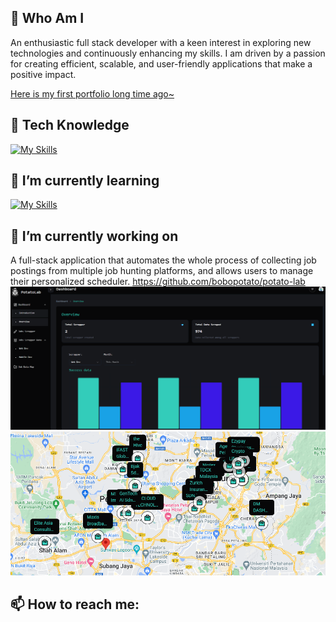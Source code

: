 ## 🤖 Who Am I

An enthusiastic full stack developer with a keen interest in exploring new technologies and continuously enhancing my skills. I am driven by a passion for creating efficient, scalable, and user-friendly applications that make a positive impact.

<a href="https://bobopotato.github.io/cshong/" target="_blank">Here is my first portfolio long time ago~</a>

## 📜 Tech Knowledge

[![My Skills](https://skillicons.dev/icons?i=ts,js,nodejs,vuejs,gcp,aws,react,next,firebase,postgres,html,css,tailwind,git&perline=7)](https://skillicons.dev)

## 🌱 I’m currently learning

[![My Skills](https://skillicons.dev/icons?i=nextjs,aws,postgres&perline=5)](https://skillicons.dev)

## 🔭 I’m currently working on

A full-stack application that automates the whole process of collecting job postings from multiple job hunting platforms, and allows users to manage their personalized scheduler. https://github.com/bobopotato/potato-lab
![alt text](image-1.png)
![alt text](image.png)

## 📫 How to reach me:

<link
  rel="stylesheet"
  href="https://cdn.jsdelivr.net/gh/dheereshagrwal/colored-icons/src/app/ci.min.css"
/>
<a href="https://www.github.com/bobopotato" target="_blank"><i class="ci ci-github-light" style="margin-right: 10px; width:42px; height:42px"></i></a>
<a href="https://www.linkedin.com/in/chong-soon-hong-2b54171b9/" target="_blank"><i class="ci ci-linkedin" style="margin-right: 5px; width:48px; height:48px; translate: 0 5px;"></i></a>
<a href="https://wa.link/y73u5j" target="_blank"><i class="ci ci-whatsapp" style="margin-right: 10px; width:40px; height:40px"></i></a>

<!--
**bobopotato/bobopotato** is a ✨ _special_ ✨ repository because its `README.md` (this file) appears on your GitHub profile.

Here are some ideas to get you started:

- 🔭 I’m currently working on ...
- 🌱 I’m currently learning ...
- 👯 I’m looking to collaborate on ...
- 🤔 I’m looking for help with ...
- 💬 Ask me about ...
- 📫 How to reach me: ...
- 😄 Pronouns: ...
- ⚡ Fun fact: ...
-->
